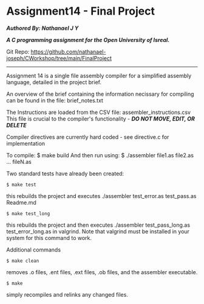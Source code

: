 
Assignment14 - Final Project
===

***Authored By: Nathanael J Y***

***A C programming assignment for the Open University of Isreal.***

Git Repo: https://github.com/nathanael-joseph/CWorkshop/tree/main/FinalProject

---

Assignment 14 is a single file assembly compiler for a simplified assembly language, detailed in the project brief.

An overview of the brief containing the information necissary for compiling can be found in the file:
	brief_notes.txt

The Instructions are loaded from the CSV file:
	assembler_instructions.csv
This file is crucial to the compiler's functionality - ***DO NOT MOVE, EDIT, OR DELETE***

Compiler directives are currently hard coded - see directive.c for implementation

To compile:
	$ make build 
And then run using:
	$ ./assembler file1.as file2.as ... fileN.as

Two standard tests have already been created:

	$ make test

this rebuilds the project and executes ./assembler test_error.as test_pass.as 				 Readme.md 
	

	$ make test_long

this rebuilds the project and then executes ./assembler test_pass_long.as  test_error_long.as in valgrind. Note that valgrind must be installed in your system for this command to work.


Additional commands 

	$ make clean 

 removes .o files, .ent files, .ext files, .ob files, and the assembler executable.


 	$ make
 	
 simply recompiles and relinks any changed files.


